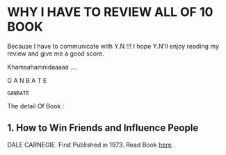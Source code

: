 # WHY I HAVE TO REVIEW ALL OF 10 BOOK

Because I have to communicate with Y.N !!! I hope Y.N'll enjoy reading my review and give me a good score.

Khamsahamnidaaaaa ....

G
A
N
B
A
T
E

```GANBATE```

The detail Of Book :

## 1. How to Win Friends and Influence People
DALE CARNEGIE.
First Published in 1973.
Read Book [here](http://images.kw.com/docs/2/1/2/212345/1285134779158_htwfaip.pdf).
